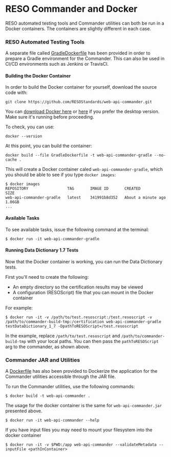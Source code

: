# RESO Commander and Docker
RESO automated testing tools and Commander utilities can both be run in a Docker containers. 
The containers are slightly different in each case. 

### RESO Automated Testing Tools
A separate file called [GradleDockerfile](../GradleDockerfile) has been provided in order to prepare a Gradle environment for the Commander. This can also be used in CI/CD environments such as Jenkins or TravisCI.

#### Building the Docker Container

In order to build the Docker container for yourself, download the source code with: 

```git clone https://github.com/RESOStandards/web-api-commander.git```

You can [download Docker here](https://www.docker.com/) or [here](https://www.docker.com/products/docker-desktop/) if you prefer the desktop version. Make sure it's running before proceeding. 

To check, you can use:

```docker --version```

At this point, you can build the container: 

```docker build --file GradleDockerfile -t web-api-commander-gradle --no-cache .```

This will create a Docker container caled `web-api-commander-gradle`, which you should be able to see if you type `docker images`:

```
$ docker images
REPOSITORY                 TAG       IMAGE ID       CREATED              SIZE
web-api-commander-gradle   latest    341991b8d352   About a minute ago   1.06GB
...
```

#### Available Tasks

To see available tasks, issue the following command at the terminal:

```
$ docker run -it web-api-commander-gradle
```

#### Running Data Dictionary 1.7 Tests
Now that the Docker container is working, you can run the Data Dictionary tests. 

First you'll need to create the following:
* An empty directory so the certification results may be viewed
* A configuration (RESOScript) file that you can mount in the Docker container

For example: 

```
$ docker run -it -v /path/to/test.resoscript:/test.resoscript -v /path/to/commander-build-tmp:/certification web-api-commander-gradle testDataDictionary_1_7 -DpathToRESOScript=/test.resoscript
```

In the example, replace `/path/to/test.resoscript` and `/path/to/commander-build-tmp` with your local paths. You can then pass the `pathToRESOScript` arg to the commander, as shown above.




### Commander JAR and Utilities
A [Dockerfile](../Dockerfile) has also been provided to Dockerize the application for the Commander utilities accessible through the JAR file.

To run the Commander utilities, use the following commands:

```
$ docker build -t web-api-commander .
```

The usage for the docker container is the same for `web-api-commander.jar` presented above.

```
$ docker run -it web-api-commander --help
```

If you have input files you may need to mount your filesystem into the docker container

```
$ docker run -it -v $PWD:/app web-api-commander --validateMetadata --inputFile <pathInContainer>
```
